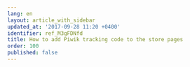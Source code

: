 ```yaml
---
lang: en
layout: article_with_sidebar
updated_at: '2017-09-28 11:20 +0400'
identifier: ref_M3gFDNfd
title: How to add Piwik tracking code to the store pages
order: 100
published: false
---
```

